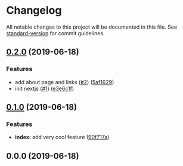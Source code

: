 # Changelog

All notable changes to this project will be documented in this file. See [standard-version](https://github.com/conventional-changelog/standard-version) for commit guidelines.

## [0.2.0](https://github.com/rappad/git-flow-standard-version-demo/compare/v0.1.0...v0.2.0) (2019-06-18)


### Features

* add about page and links ([#2](https://github.com/rappad/git-flow-standard-version-demo/issues/2)) ([5af1629](https://github.com/rappad/git-flow-standard-version-demo/commit/5af1629))
* init nextjs ([#1](https://github.com/rappad/git-flow-standard-version-demo/issues/1)) ([e3e6c1f](https://github.com/rappad/git-flow-standard-version-demo/commit/e3e6c1f))



## [0.1.0](https://github.com/rappad/git-flow-standard-version-demo/compare/v0.0.0...v0.1.0) (2019-06-18)


### Features

* **index:** add very cool feature ([90f717a](https://github.com/rappad/git-flow-standard-version-demo/commit/90f717a))



## 0.0.0 (2019-06-18)
